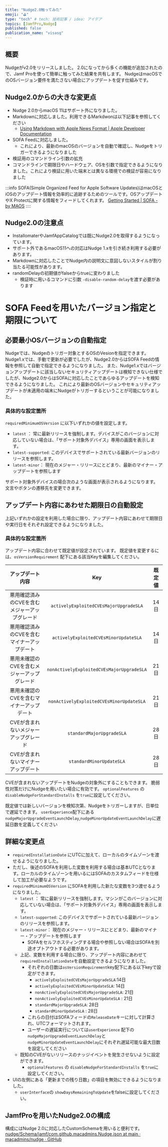 ```yaml
---
title: "Nudge2.0触ってみた"
emoji: "⛳"
type: "tech" # tech: 技術記事 / idea: アイデア
topics: [JamfPro,Nudge]
published: false
publication_name: "visasq"
---
```


## 概要
Nudgeがv2.0をリリースしました。
2.0になってから多くの機能が追加されたので、Jamf Proを使って簡単に触ってみた結果を共有します。
NudgeはmacOSでのOSバージョン要件を満たさない場合にアップデートを促す仕組みです。

## Nudge2.0からの大きな変更点
- Nudge 2.0からmacOS 11はサポート外になりました。
- Markdownに対応しました。利用できるMarkdwonは以下記事を参照してください
    - [Using Markdown with Apple News Format | Apple Developer Documentation](https://developer.apple.com/documentation/apple_news/apple_news_format/components/using_markdown_with_apple_news_format#2975763)
- SOFA Feedに対応しました。
    - これにより、最新のmacOSのバージョンを自動で確認し、Nudgeをトリガーできるようになりました
- 検証用のコマンドライン引数の拡充
 - コマンドラインで期限日やハードウェア、OSを引数で指定できるようになりました。これにより検証に用いた端末とは異なる環境での検証が容易になりました

:::info
SOFA(Simple Organized Feed for Apple Software Updates)はmacOSとiOSのアップデート情報を効率的に追跡するためのツールです。OSアップデートやX Protectに関する情報をフィードしてくれます。
[Getting Started | SOFA - by MAOS](https://sofa.macadmins.io/getting-started.html)
::::

## Nudge2.0の注意点
- InstallomaterやJamfAppCatalogでは既にNudge2.0を取得するようになっています。
- サポート外であるmacOS11への対応はNudge 1.xを引き続き利用する必要があります。
- Markdownに対応したことでNudge内の説明文に意図しないスタイルが割り当たる可能性があります。
- randomDelayの初期値がfalseからtrueに変わりました
  - 検証時に用いるコマンドに引数 `-disable-random-delay`を渡す必要があります

# SOFA Feedを用いたバージョン指定と期限について
## 必要最小OSバージョンの自動指定
Nudgeでは、Nudgeのトリガー対象とするOSのVesionを指定できます。
Nudge1.xでは、手動で更新が必要でしたが、Nudge2.0からはSOFA Feedの情報を参照して自動で指定できるようになりました。
また、Nudge1.xではバージョンアップデートに該当しないセキュリティアップデートは検知できない仕様でしたが、Nudge2.0からはSOFAに対応したことであらゆるアップデートを検知できるようになりました。
これにより最新のOSバージョンやセキュリティアップデートが未適用の端末にNudgeがトリガーするということが可能になりました。

### 具体的な設定箇所
`requiredMinimumOSVersion` に以下いずれかの値を設定します。
- `latest` ： 常に最新リリースを強制します。デバイスがこのバージョンに対応していない場合は、「サポート対象外デバイス」専用の画面を表示します。
- `latest-supported`: このデバイスでサポートされている最新バージョンのリリースを参照します。
- `latest-minor`： 現在のメジャー・リリースにとどまり、最新のマイナー・アップデートを参照します


サポート対象外デバイスの場合次のような画面が表示されるようになります。
文言やボタンの遷移先を変更できます。

## アップデート内容にあわせた期限日の自動設定
上記いずれかの設定を利用した場合に限り、アップデート内容にあわせて期限日や実行日をそれぞれ設定できるようになりました。


### 具体的な設定箇所
アップデート内容に合わせて既定値が設定されています。
既定値を変更するには、`osVersionRequirement` 配下にある該当Keyを編集してください。

| アップデート内容 | Key | 既定値 |
| :----: | :----: | :----: |
| 悪用確認済みのCVEを含むメジャーアップグレード | `activelyExploitedCVEsMajorUpgradeSLA` | 14日 |
| 悪用確認済みのCVEを含むマイナーアップデート | `activelyExploitedCVEsMinorUpdateSLA` | 14日 |
| 悪用未確認のCVEを含むメジャーアップグレード | `nonActivelyExploitedCVEsMajorUpgradeSLA` | 21日 |
| 悪用未確認のCVEを含むマイナーアップデート | `nonActivelyExploitedCVEsMinorUpdateSLA` | 21日 |
| CVEが含まれないメジャーアップグレード | `standardMajorUpgradeSLA` | 28日 |
| CVEが含まれないマイナーアップデート | `standardMinorUpdateSLA` | 28日 |

CVEが含まれないアップデートをNudgeの対象外にすることもできます。
脆弱性対策だけにNudgeを用いたい場合に有効です。
`optionalFeatures` の `disableNudgeForStandardInstalls` を`true`に設定してください。

既定値では新しいバージョンを検知次第、Nudgeをトリガーしますが、日単位で遅延できます。
`userExperience`配下にある`nudgeMajorUpgradeEventLaunchDelay`,`nudgeMinorUpdateEventLaunchDelay`に遅延日数を定義してください




## 詳細な変更点
- `requiredInstallationDate` にUTCに加えて、ローカルのタイムゾーンを渡せるようになりました。
 - ただし、後述のSOFAを利用した変数を利用する場合は基本UTCとなります。ローカルのタイムゾーンを用いるにはSOFAのカスタムフィードを仕様して加工が必要なようです。
- `requiredMinimumOSVersion` にSOFAを利用した新たな変数を3つ渡せるようになりました。
    -  `latest` ： 常に最新リリースを強制します。マシンがこのバージョンに対応していない場合は、「サポート対象外デバイス」専用の画面を表示します。
    - `latest-supported`: このデバイスでサポートされている最新バージョンのリリースを参照します。
    - `latest-minor`： 現在のメジャー・リリースにとどまり、最新のマイナー・アップデートを参照します
        - SOFAをセルフホスティングする場合や参照しない場合はSOFAを別途オプトアウトする必要があります。
    - 上記、変数を利用する場合に限り、アップデート内容にあわせて`requiredInstallationDate`を自動設定できるようになりました。
        - それぞれの日数は`osVersionRequirement`key配下にある以下keyで設定ができます。
            - `activelyExploitedCVEsMajorUpgradeSLA`:14日
            - `activelyExploitedCVEsMinorUpdateSLA`: 14日
            - `nonActivelyExploitedCVEsMajorUpgradeSLA`: 21日
            - `nonActivelyExploitedCVEsMinorUpdateSLA` : 21日
            - `standardMajorUpgradeSLA`: 28日
            - `standardMinorUpdateSLA` : 28日
        -  これらの日付はSOFAフィードの`ReleaseDate`キーに対して計算され、UTCフォーマットされます。
        -  ユーザーの遅延実行については`userExperience` 配下の `nudgeMajorUpgradeEventLaunchDelay`と `nudgeMinorUpdateEventLaunchDelay`にそれぞれ遅延可能な最大日数を設定してください
    - 既知のCVEがないリリースのナッジイベントを発生させないように設定ができます。
        - `optionalFeatures` の `disableNudgeForStandardInstalls` を`true`に設定してください。
- UIの左側にある「更新までの残り日数」の項目を無効にできるようになりました。
    - `userInterface`の `showDaysRemainingToUpdate`をfalseに設定してください。


## JamfProを用いたNudge2.0の構成
構成にはNudge 2.0に対応したCustomSchemaを用いると便利です。
[nudge/Schema/jamf/com.github.macadmins.Nudge.json at main · macadmins/nudge · GitHub](https://github.com/macadmins/nudge/blob/main/Schema/jamf/com.github.macadmins.Nudge.json)


